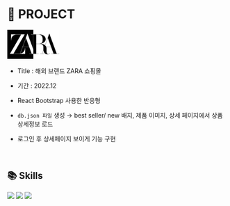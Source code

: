 # 🐰 PROJECT

<img src="./public/img/logo.png" width="120">

- Title : 해외 브랜드 ZARA 쇼핑몰

- 기간 : 2022.12

- React Bootstrap 사용한 반응형
- `db.json 파일` 생성 → best seller/ new 배지, 제품 이미지, 상세 페이지에서 상품 상세정보 로드
- 로그인 후 상세페이지 보이게 기능 구현

<br>

## 📚 Skills 
<img src="https://img.shields.io/badge/React-61dafb?style=for-the-badge&logo=React&logoColor=black"> <img src="https://img.shields.io/badge/Bootstrap-7952b3?style=for-the-badge&logo=Bootstrap&logoColor=black"> <img src="https://img.shields.io/badge/Netlify-eeeeee?style=for-the-badge&logo=Netlify&logoColor=black">
